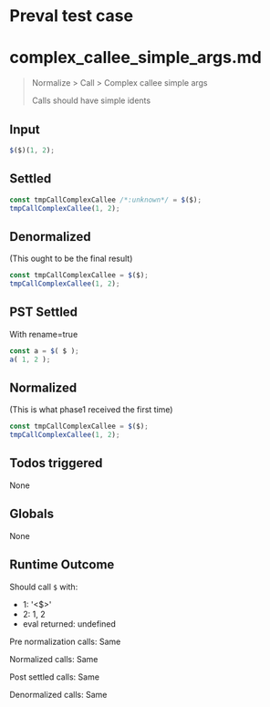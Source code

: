 # Preval test case

# complex_callee_simple_args.md

> Normalize > Call > Complex callee simple args
>
> Calls should have simple idents

## Input

`````js filename=intro
$($)(1, 2);
`````


## Settled


`````js filename=intro
const tmpCallComplexCallee /*:unknown*/ = $($);
tmpCallComplexCallee(1, 2);
`````


## Denormalized
(This ought to be the final result)

`````js filename=intro
const tmpCallComplexCallee = $($);
tmpCallComplexCallee(1, 2);
`````


## PST Settled
With rename=true

`````js filename=intro
const a = $( $ );
a( 1, 2 );
`````


## Normalized
(This is what phase1 received the first time)

`````js filename=intro
const tmpCallComplexCallee = $($);
tmpCallComplexCallee(1, 2);
`````


## Todos triggered


None


## Globals


None


## Runtime Outcome


Should call `$` with:
 - 1: '<$>'
 - 2: 1, 2
 - eval returned: undefined

Pre normalization calls: Same

Normalized calls: Same

Post settled calls: Same

Denormalized calls: Same

